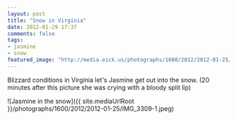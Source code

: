 ```yaml
---
layout: post
title: "Snow in Virginia"
date: 2012-01-29 17:37
comments: false
tags: 
- jasmine
- snow
featured_image: "http://media.eick.us/photographs/1600/2012/2012-01-25/IMG_3309-1.jpeg"
---
```

Blizzard conditions in Virginia let's Jasmine get out into the snow.  (20 minutes after this picture she was crying with a bloody split lip)

![Jasmine in the snow]({{ site.mediaUrlRoot }}/photographs/1600/2012/2012-01-25/IMG_3309-1.jpeg)

